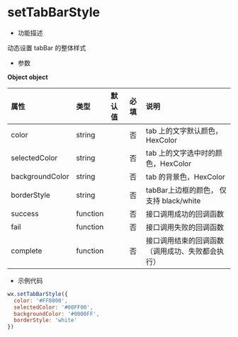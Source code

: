 # setTabBarStyle

- 功能描述

动态设置 tabBar 的整体样式

- 参数

**Object object**

| 属性            | 类型     | 默认值 | 必填 | 说明                                             |
| :-------------- | :------- | :----- | :--- | :----------------------------------------------- |
| color           | string   |        | 否   | tab 上的文字默认颜色，HexColor                   |
| selectedColor   | string   |        | 否   | tab 上的文字选中时的颜色，HexColor               |
| backgroundColor | string   |        | 否   | tab 的背景色，HexColor                           |
| borderStyle     | string   |        | 否   | tabBar上边框的颜色， 仅支持 black/white          |
| success         | function |        | 否   | 接口调用成功的回调函数                           |
| fail            | function |        | 否   | 接口调用失败的回调函数                           |
| complete        | function |        | 否   | 接口调用结束的回调函数（调用成功、失败都会执行） |

- 示例代码

```js
wx.setTabBarStyle({
  color: '#FF0000',
  selectedColor: '#00FF00',
  backgroundColor: '#0000FF',
  borderStyle: 'white'
})
```